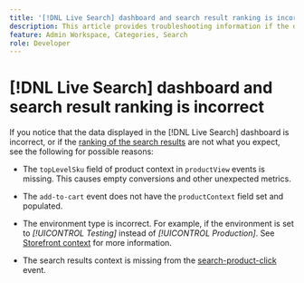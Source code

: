 ```yaml
---
title: '[!DNL Live Search] dashboard and search result ranking is incorrect'
description: This article provides troubleshooting information if the data in the [!DNL Live Search] dashboard is incorrect, or if the ranking of the search results are not what you expect.
feature: Admin Workspace, Categories, Search
role: Developer
---
```

# [!DNL Live Search] dashboard and search result ranking is incorrect

If you notice that the data displayed in the [!DNL Live Search] dashboard is incorrect, or if the [ranking of the search results](https://experienceleague.adobe.com/en/docs/commerce-merchant-services/live-search/live-search-admin/category-merch#ranking-strategies) are not what you expect, see the following for possible reasons:

* The `topLevelSku` field of product context in `productView` events is missing. This causes empty conversions and other unexpected metrics.

* The `add-to-cart` event does not have the `productContext` field set and populated.

* The environment type is incorrect. For example, if the environment is set to *[!UICONTROL Testing]* instead of *[!UICONTROL Production]*. See [Storefront context](https://github.com/adobe/commerce-events/blob/main/examples/events/example-contexts/mock-storefront-context.md) for more information.

* The search results context is missing from the [search-product-click](https://github.com/adobe/commerce-events/blob/main/examples/events/search-product-click.md) event.
